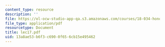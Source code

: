 ```yaml
---
content_type: resource
description: ''
file: https://ol-ocw-studio-app-qa.s3.amazonaws.com/courses/18-034-honors-differential-equations-spring-2004/13a8ae53b6f3c6900f656cb15e495462_lec17.pdf
file_type: application/pdf
resourcetype: Document
title: lec17.pdf
uid: 13a8ae53-b6f3-c690-0f65-6cb15e495462
---
```

